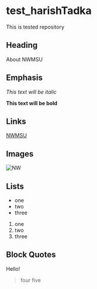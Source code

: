 # test_harishTadka

This is tested repository
## Heading
About NWMSU

## Emphasis
*This text will be italic*

**This text will be bold**

## Links
[NWMSU](https://www.nwmissouri.edu/)
## Images
![NW](https://upload.wikimedia.org/wikipedia/en/3/32/NW_Missouri_State_seal.png)
## Lists
- one
- two
- three

1. one
1. two
1. three

## Block Quotes
Hello!
>four
>five
